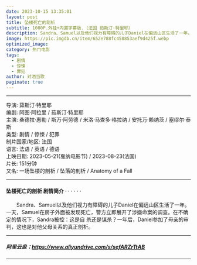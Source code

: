 ```yaml
---
date: 2023-10-15 13:35:01
layout: post
title: 坠楼死亡的剖析
subtitle: 1080P.外挂+内置字幕版.（法国 茹斯汀·特里耶）
description: Sandra、Samuel以及他们视力有障碍的儿子Daniel在偏远山区生活了一年。一天，Samuel在房子外面被发现死亡，警方立即展开了涉嫌命案的调查。在不确定的情况下，Sandra被控：这是自 杀还是谋杀...
image: https://pic.imgdb.cn/item/652e788fc458853aef9d425f.webp 
optimized_image: 
category: 热门电影
tags:
  - 剧情
  - 惊悚
  - 罪犯
author: 对酒当歌
paginate: true
---
```


---

导演: 茹斯汀·特里耶  
编剧: 阿图·阿拉里 / 茹斯汀·特里耶  
主演: 桑德拉·惠勒 / 斯万·阿劳德 / 米洛·马查多·格拉纳 / 安托万·赖纳茨 / 塞缪尔·泰斯  
类型: 剧情 / 惊悚 / 犯罪  
制片国家/地区: 法国  
语言: 法语 / 英语 / 德语  
上映日期: 2023-05-21(戛纳电影节) / 2023-08-23(法国)  
片长: 151分钟  
又名: 一场坠楼的剖析 / 坠落的剖析 / Anatomy of a Fall ​​​

---

#### 坠楼死亡的剖析 剧情简介 · · · · · ·

　　Sandra、Samuel以及他们视力有障碍的儿子Daniel在偏远山区生活了一年。一天，Samuel在房子外面被发现死亡，警方立即展开了涉嫌命案的调查。在不确定的情况下，Sandra被控：这是自 杀还是谋杀？一年后，Daniel参加了母亲的审判，这也是对他父母关系的真正剖析。

---

##### 阿里云盘：<https://www.aliyundrive.com/s/sefARZrTtAB>

---
